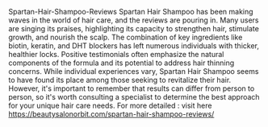 Spartan-Hair-Shampoo-Reviews
Spartan Hair Shampoo has been making waves in the world of hair care, and the reviews are pouring in. 
Many users are singing its praises, highlighting its capacity to strengthen hair, stimulate growth, and nourish the scalp. The combination of key ingredients like biotin, keratin, and DHT blockers has left numerous individuals with thicker, healthier locks. Positive testimonials often emphasize the natural components of the formula and its potential to address hair thinning concerns. While individual experiences vary, Spartan Hair Shampoo seems to have found its place among those seeking to revitalize their hair. However, it's important to remember that results can differ from person to person, so it's worth consulting a specialist to determine the best approach for your unique hair care needs.
For more detailed : visit here
https://beautysalonorbit.com/spartan-hair-shampoo-reviews/
